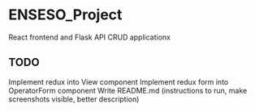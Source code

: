 # ENSESO_Project

React frontend and Flask API CRUD applicationx

## TODO

Implement redux into View component
Implement redux form into OperatorForm component
Write README.md (instructions to run, make screenshots visible, better description)